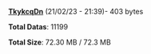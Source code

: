 [**TkykcqDn**](/data/TkykcqDn.txt) (21/02/23 - 21:39)- 403 bytes

**Total Datas**: 11199

**Total Size**: 72.30 MB / 72.3 MB